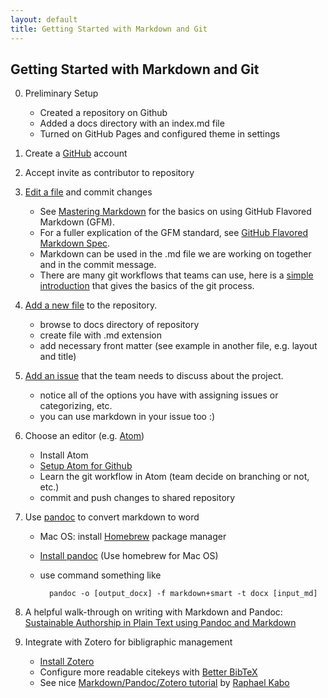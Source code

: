 ```yaml
---
layout: default
title: Getting Started with Markdown and Git
---
```


## Getting Started with Markdown and Git ##

0. Preliminary Setup

    - Created a repository on Github
    - Added a docs directory with an index.md file
    - Turned on GitHub Pages and configured theme in settings

1. Create a [GitHub](https://github.com) account
2. Accept invite as contributor to repository
3. [Edit a file](https://help.github.com/articles/editing-files-in-your-repository/) and commit changes

    - See [Mastering Markdown](https://guides.github.com/features/mastering-markdown/) for the basics on using GitHub Flavored Markdown (GFM).
    - For a fuller explication of the GFM standard, see [GitHub Flavored Markdown Spec](https://github.github.com/gfm/).
    - Markdown can be used in the .md file we are working on together and in the commit message.
    - There are many git workflows that teams can use, here is a [simple introduction](http://rogerdudler.github.io/git-guide/) that gives the basics of the git process.
4. [Add a new file](https://help.github.com/articles/adding-a-file-to-a-repository/) to the repository.

    - browse to docs directory of repository
    - create file with .md extension
    - add necessary front matter (see example in another file, e.g. layout and title)

5. [Add an issue](https://help.github.com/articles/creating-an-issue/) that the team needs to discuss about the project.

    - notice all of the options you have with assigning issues or categorizing, etc.
    - you can use markdown in your issue too :)

6. Choose an editor (e.g. [Atom](https://atom.io/))

    - Install Atom
    - [Setup Atom for Github](https://www.hongkiat.com/blog/manage-git-github-atom/)
    - Learn the git workflow in Atom (team decide on branching or not, etc.)
    - commit and push changes to shared repository

7. Use [pandoc](https://pandoc.org/) to convert markdown to word

    - Mac OS: install [Homebrew](https://brew.sh/) package manager
    - [Install pandoc](https://pandoc.org/installing.html) (Use homebrew for Mac OS)
    - use command something like

            pandoc -o [output_docx] -f markdown+smart -t docx [input_md]

8. A helpful walk-through on writing with Markdown and Pandoc: [Sustainable Authorship in Plain Text using Pandoc and Markdown](https://programminghistorian.org/lessons/sustainable-authorship-in-plain-text-using-pandoc-and-markdown)

9. Integrate with Zotero for bibligraphic management

    - [Install Zotero](https://www.zotero.org/)
    - Configure more readable citekeys with [Better BibTeX](https://retorque.re/zotero-better-bibtex/installation/)
    - See nice [Markdown/Pandoc/Zotero tutorial](http://raphaelkabo.com/blog/posts/markdown-to-word) by [Raphael Kabo](https://raphaelkabo.com/)
